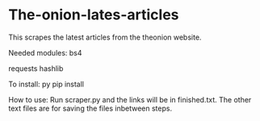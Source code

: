 # The-onion-lates-articles
This scrapes the latest articles from the theonion website.


Needed modules:
bs4          

requests                                                                                                                                                                            hashlib

To install: py pip install <module name>
  
 

How to use:
Run scraper.py and the links will be in finished.txt.
The other text files are for saving the files inbetween steps.
